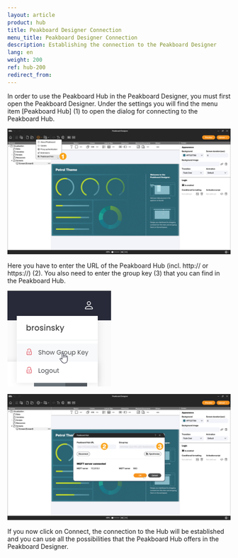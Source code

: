 ```yaml
---
layout: article
product: hub
title: Peakboard Designer Connection 
menu_title: Peakboard Designer Connection  
description: Establishing the connection to the Peakboard Designer  
lang: en
weight: 200
ref: hub-200
redirect_from:
---
```


In order to use the Peakboard Hub in the Peakboard Designer, you must first open the Peakboard Designer.
Under the settings you will find the menu item [Peakboard Hub] (1) to open the dialog for connecting to the Peakboard Hub.

![Peakboard Hub](/assets/images/hub/en_hub_connecttodesigner1.png)

Here you have to enter the URL of the Peakboard Hub (incl. http:// or https://) (2).
You also need to enter the group key (3) that you can find in the Peakboard Hub.

![Group Key](/assets/images/hub/hub_connecttodesigner3.png)

![Peakboard Hub Settings](/assets/images/hub/en_hub_connecttodesigner2.png)

If you now click on Connect, the connection to the Hub will be established and you can use all the possibilities that the Peakboard Hub offers in the Peakboard Designer.

